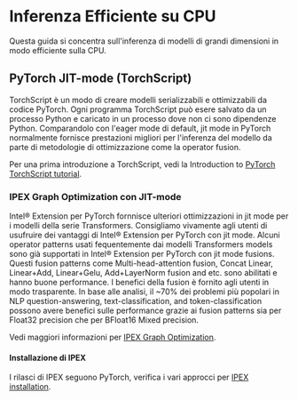 <!--Copyright 2022 The HuggingFace Team. All rights reserved.

Licensed under the Apache License, Version 2.0 (the "License"); you may not use this file except in compliance with
the License. You may obtain a copy of the License at

http://www.apache.org/licenses/LICENSE-2.0

Unless required by applicable law or agreed to in writing, software distributed under the License is distributed on
an "AS IS" BASIS, WITHOUT WARRANTIES OR CONDITIONS OF ANY KIND, either express or implied. See the License for the

⚠️ Note that this file is in Markdown but contain specific syntax for our doc-builder (similar to MDX) that may not be
rendered properly in your Markdown viewer.

-->

# Inferenza Efficiente su CPU

Questa guida si concentra sull'inferenza di modelli di grandi dimensioni in modo efficiente sulla CPU.

## PyTorch JIT-mode (TorchScript)

TorchScript è un modo di creare modelli serializzabili e ottimizzabili da codice PyTorch. Ogni programma TorchScript può esere salvato da un processo Python  e caricato in un processo dove non ci sono dipendenze Python.
Comparandolo con l'eager mode di default, jit mode in PyTorch normalmente fornisce prestazioni migliori per l'inferenza del modello da parte di metodologie di ottimizzazione come la operator fusion.

Per una prima introduzione a TorchScript, vedi la Introduction to [PyTorch TorchScript tutorial](https://pytorch.org/tutorials/beginner/Intro_to_TorchScript_tutorial.html#tracing-modules).

### IPEX Graph Optimization con JIT-mode

Intel® Extension per PyTorch fornnisce ulteriori ottimizzazioni in jit mode per i modelli della serie Transformers. Consigliamo vivamente agli utenti di usufruire dei vantaggi di Intel® Extension per PyTorch con jit mode. Alcuni operator patterns usati fequentemente dai modelli Transformers models sono già supportati in Intel® Extension per PyTorch con jit mode fusions. Questi fusion patterns come Multi-head-attention fusion, Concat Linear, Linear+Add, Linear+Gelu, Add+LayerNorm fusion and etc. sono abilitati e hanno buone performance. I benefici della fusion è fornito agli utenti in modo trasparente. In base alle analisi, il ~70% dei problemi più popolari in NLP question-answering, text-classification, and token-classification possono avere benefici sulle performance grazie ai fusion patterns sia per Float32 precision che per BFloat16 Mixed precision.

Vedi maggiori informazioni per [IPEX Graph Optimization](https://intel.github.io/intel-extension-for-pytorch/cpu/latest/tutorials/features/graph_optimization.html).

#### Installazione di IPEX

I rilasci di IPEX seguono PyTorch, verifica i vari approcci per [IPEX installation](https://intel.github.io/intel-extension-for-pytorch/).
